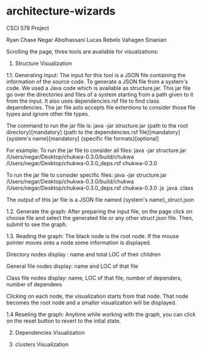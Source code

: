 # architecture-wizards
CSCI 578 Project

Ryan Chase
Negar Abolhassani
Lucas Rebelo
Vahagen Sinanian

Scrolling the page, three tools are available for visualzations:

1. Structure Visualization

1.1. Generating Input: The input for this tool is a JSON file containing the information of the source code. To generate a JSON file from a system's code. We used a Java code which is available as structure.jar. This jar file go over the directories and files of a system starting from a path given to it from the input. It also uses dependencies.rsf file to find class dependencies. The jar file aslo accepts file extentions to consider those file types and ignore other file types. 

The command to run the jar file is:
	java -jar structure.jar {path to the root directory}[mandatory] {path to the dependencies.rsf file}[mandatory] {system's name}[mandatory] {specific file formats}[optional]

For example:
To run the jar file to consider all files: 
	java -jar structure.jar /Users/negar/Desktop/chukwa-0.3.0/build/chukwa /Users/negar/Desktop/chukwa-0.3.0_deps.rsf chukwa-0.3.0 

To run the jar file to consider specific files: 
	java -jar structure.jar /Users/negar/Desktop/chukwa-0.3.0/build/chukwa /Users/negar/Desktop/chukwa-0.3.0_deps.rsf chukwa-0.3.0 .js .java .class

The output of this jar file is a JSON file named {system's name}_struct.json

1.2. Generate the graph: After preparing the input file, on the page click on choose file and select the generated file or any other struct.json file. Then, submit to see the graph. 

1.3. Reading the graph: The black node is the root node. If the mouse pointer moves onto a node some information is displayed.

Directory nodes display : name and total LOC of their children

General file nodes display: name and LOC of that file 

Class file nodes display: name, LOC of that file, number of dependers, number of dependees

Clicking on each node, the visualization starts from that node. That node becomes the root node and a smaller visualization will be displayed.

1.4 Reseting the graph: Anytime while working with the graph, you can click on the reset button to revert to the intial state.

2. Dependencies Visualization

3. clusters Visualization
